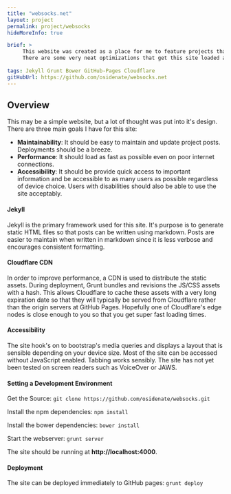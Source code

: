 ```yaml
---
title: "websocks.net"
layout: project
permalink: project/websocks
hideMoreInfo: true

brief: >
     This website was created as a place for me to feature projects that I'm working on.
     There are some very neat optimizations that get this site loaded as fast as possible in your browser.
     
tags: Jekyll Grunt Bower GitHub-Pages Cloudflare
gitHubUrl: https://github.com/osidenate/websocks.net
---
```


## Overview
This may be a simple website, but a lot of thought was put into it's design.
There are three main goals I have for this site:

- **Maintainability**: It should be easy to maintain and update project posts. Deployments should be a breeze.
- **Performance**: It should load as fast as possible even on poor internet connections.
- **Accessibility**: It should be provide quick access to important information and be accessible to as many users as possible regardless of device choice. Users with disabilities should also be able to use the site acceptably.

#### Jekyll
Jekyll is the primary framework used for this site.
It's purpose is to generate static HTML files so that posts can be written using markdown.
Posts are easier to maintain when written in markdown since it is less verbose and encourages consistent formatting.

#### Cloudflare CDN
In order to improve performance, a CDN is used to distribute the static assets.
During deployment, Grunt bundles and revisions the JS/CSS assets with a hash.
This allows Cloudflare to cache these assets with a very long expiration date so that they will typically be served from Cloudflare rather than the origin servers at GitHub Pages.
Hopefully one of Cloudflare's edge nodes is close enough to you so that you get super fast loading times.

#### Accessibility
The site hook's on to bootstrap's media queries and displays a layout that is sensible depending on your device size.
Most of the site can be accessed without JavaScript enabled.
Tabbing works sensibly.
The site has not yet been tested on screen readers such as VoiceOver or JAWS.

#### Setting a Development Environment
Get the Source:
`git clone https://github.com/osidenate/websocks.git`

Install the npm dependencies:
`npm install`

Install the bower dependencies:
`bower install`

Start the webserver:
`grunt server`

The site should be running at **http://localhost:4000**.

#### Deployment
The site can be deployed immediately to GitHub pages: `grunt deploy`
 
